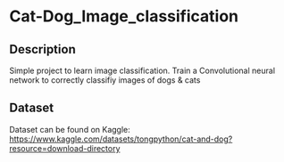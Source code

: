 # Cat-Dog_Image_classification

## Description
Simple project to learn image classification. Train a Convolutional neural network to correctly classifiy images of dogs & cats

## Dataset
Dataset can be found on Kaggle:
https://www.kaggle.com/datasets/tongpython/cat-and-dog?resource=download-directory